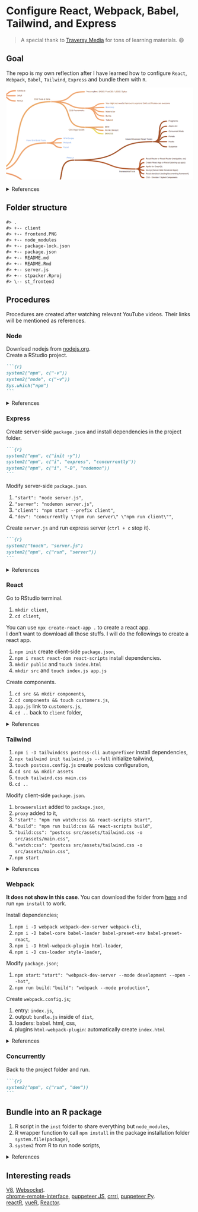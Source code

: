 
# Configure React, Webpack, Babel, Tailwind, and Express

> A special thank to [Traversy
> Media](https://www.youtube.com/c/TraversyMedia/videos) for tons of
> learning materials. 😄

## Goal

The repo is my own reflection after I have learned how to configure
`React`, `Webpack`, `Babel`, `Tailwind`, `Express` and bundle them with
`R`.

![](./frontend.PNG)<!-- -->

<details>

<summary> References </summary>
<a href="https://www.youtube.com/watch?v=SBB1YtwODT0">Web Development in
2020 - A complete roadmap</a>

</details>

## Folder structure

    #> .
    #> +-- client
    #> +-- frontend.PNG
    #> +-- node_modules
    #> +-- package-lock.json
    #> +-- package.json
    #> +-- README.md
    #> +-- README.Rmd
    #> +-- server.js
    #> +-- stpacker.Rproj
    #> \-- st_frontend

## Procedures

Procedures are created after watching relevant YouTube videos. Their
links will be mentioned as references.

### Node

Download nodejs from [nodejs.org](https://nodejs.org/en/download/).  
Create a RStudio project.

```` markdown
```{r}
system2("npm", c("-v"))
system2("node", c("-v"))
Sys.which("npm")
```
````

<details>

<summary> References </summary>
<a href="https://www.youtube.com/watch?v=jHDhaSSKmB0">NPM Crash Course
2017</a><br>

</details>

### Express

Create server-side `package.json` and install dependencies in the
project folder.

```` markdown
```{r}
system2("npm", c("init -y"))
system2("npm", c("i", "express", "concurrently"))
system2("npm", c("i", "-D", "nodemon"))
```
````

Modify server-side `package.json`.

1.  `"start": "node server.js"`,
2.  `"server": "nodemon server.js"`,
3.  `"client": "npm start --prefix client"`,
4.  `"dev": "concurrently \"npm run server\" \"npm run client\""`,

Create `server.js` and run express server (`ctrl + c` stop it).

```` markdown
```{r}
system2("touch", "server.js")
system2("npm", c("run", "server"))
```
````

<details>

<summary> References </summary>
<a href="https://www.youtube.com/watch?v=L72fhGm1tfE">Express JS Crash
Course 2019</a><br>
<a href="https://www.youtube.com/watch?v=v0t42xBIYIs">React & Express
Starter Pack 2018</a>

</details>

### React

Go to RStudio terminal.

1.  `mkdir client`,
2.  `cd client`,

You can use `npx create-react-app .` to create a react app.  
I don’t want to download all those stuffs. I will do the followings to
create a react app.

1.  `npm init` create client-side `package.json`,
2.  `npm i react react-dom react-scripts` install dependencies.
3.  `mkdir public` and `touch index.html`
4.  `mkdir src` and `touch index.js app.js`

Create components.

1.  `cd src && mkdir components`,
2.  `cd components && touch customers.js`,
3.  `app.js` link to `customers.js`,
4.  `cd ..` back to `client` folder,

<details>

<summary> References </summary>
<a href="https://www.youtube.com/watch?v=sBws8MSXN7A">React JS Crash
Course 2019</a>

</details>

### Tailwind

1.  `npm i -D tailwindcss postcss-cli autoprefixer` install
    dependencies,
2.  `npx tailwind init tailwind.js --full` initialize tailwind,
3.  `touch postcss.config.js` create postcss configuration,
4.  `cd src && mkdir assets`
5.  `touch tailwind.css main.css`
6.  `cd ..`

Modify client-side `package.json`.

1.  `browserslist` added to `package.json`,
2.  `proxy` added to it,
3.  `"start": "npm run watch:css && react-scripts start"`,
4.  `"build": "npm run build:css && react-scripts build"`,
5.  `"build:css": "postcss src/assets/tailwind.css -o
    src/assets/main.css"`,
6.  `"watch:css": "postcss src/assets/tailwind.css -o
    src/assets/main.css"`,
7.  `npm start`

<details>

<summary> References </summary>
<a href="https://www.youtube.com/watch?v=FiGmAI5e91M">React & Tailwind
CSS 2020</a>

</details>

### Webpack

**It does not show in this case**. You can download the folder from
[here](https://github.com/stewartli/reactjs/tree/master/st_frontend) and
run `npm install` to work.

Install dependencies;

1.  `npm i -D webpack webpack-dev-server webpack-cli`,
2.  `npm i -D babel-core babel-loader babel-preset-env
    babel-preset-react`,
3.  `npm i -D html-webpack-plugin html-loader`,
4.  `npm i -D css-loader style-loader`,

Modify `package.json`;

1.  `npm start`: `"start": "webpack-dev-server --mode development --open
    --hot"`,
2.  `npm run build`: `"build": "webpack --mode production"`,

Create `webpack.config.js`;

1.  entry: `index.js`,  
2.  output: `bundle.js` inside of `dist`,
3.  loaders: babel. html, css,  
4.  plugins `html-webpack-plugin`: automatically create `index.html`

<details>

<summary> References </summary>
<a href="https://www.youtube.com/watch?v=deyxI-6C2u4">React & Webpack 4
From Scratch - No CLI 2018</a><br>
<a href="https://www.youtube.com/watch?v=lziuNMk_8eQ">Webpack Crash
Course 2017</a><br>
<a href="https://github.com/babel/babel-loader/issues/616">Cannot find
module ‘babel-preset-env’</a><br>
<a href="https://www.robinwieruch.de/minimal-react-webpack-babel-setup">Set
up React, Webpack, Babel 2019</a><br>
<a href="https://www.valentinog.com/blog/babel/">Tutorial set up React,
webpack, Babel 2020</a>

</details>

### Concurrently

Back to the project folder and run.

```` markdown
```{r}
system2("npm", c("run", "dev"))
```
````

## Bundle into an R package

1.  R script in the `inst` folder to share everything but
    `node_modules`,
2.  R wrapper function to call `npm install` in the package installation
    folder `system.file(package)`,
3.  `system2` from R to run node scripts,

<details>

<summary> References </summary>
<a href="https://colinfay.me/node-r-package/">ColinFay |
node-minify</a><br>
<a href="https://github.com/JohnCoene/packer">JohnCoene | packer</a><br>
<a href="https://shiny.rstudio.com/articles/js-send-message.html">Shiny
msg from the browser to the server</a><br>
<a href="https://shiny.rstudio.com/articles/js-build-widget.html">Shiny
build a JavaScript based widget</a>

</details>

## Interesting reads

[V8](https://github.com/jeroen/V8),
[Websocket](https://github.com/rstudio/websocket).  
[chrome-remote-interface](https://github.com/cyrus-and/chrome-remote-interface),
[puppeteer JS](https://github.com/puppeteer/puppeteer),
[crrri](https://rlesur.github.io/crrri/), [puppeteer
Py](https://github.com/miyakogi/pyppeteer).  
[reactR](https://github.com/react-R/reactR),
[vueR](https://github.com/vue-r/vueR),
[Reactor](https://github.com/herbps10/reactor).
